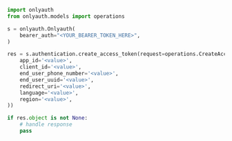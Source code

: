 <!-- Start SDK Example Usage [usage] -->
```python
import onlyauth
from onlyauth.models import operations

s = onlyauth.Onlyauth(
    bearer_auth="<YOUR_BEARER_TOKEN_HERE>",
)

res = s.authentication.create_access_token(request=operations.CreateAccessTokenRequestBody(
    app_id='<value>',
    client_id='<value>',
    end_user_phone_number='<value>',
    end_user_uuid='<value>',
    redirect_uri='<value>',
    language='<value>',
    region='<value>',
))

if res.object is not None:
    # handle response
    pass

```
<!-- End SDK Example Usage [usage] -->